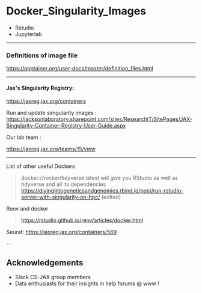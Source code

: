 # Docker_Singularity_Images


- Rstudio 
- Jupyterlab 

--- 

### Definitions of image file 
https://apptainer.org/user-docs/master/definition_files.html


---

#### Jax's Singularity Registry: 

https://jaxreg.jax.org/containers

Run and update simgularity images :
https://jacksonlaboratory.sharepoint.com/sites/ResearchIT/SitePages/JAX-Singularity-Container-Registry-User-Guide.aspx


Our lab team : 

https://jaxreg.jax.org/teams/15/view

---

List of other useful Dockers

> docker://rocker/tidyverse:latest will give you RStudio as well as tidyverse and all its dependencies
> https://divingintogeneticsandgenomics.rbind.io/post/run-rstudio-server-with-singularity-on-hpc/ (edited) 

Renv and docker 

> https://rstudio.github.io/renv/articles/docker.html

Seurat:
https://jaxreg.jax.org/containers/569



--
## Acknowledgements 

- Slack CS-JAX group members
- Data enthusiasts for their insights in help forums @ www !
